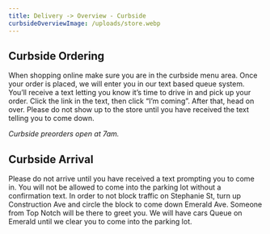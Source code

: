 ```yaml
---
title: Delivery -> Overview - Curbside
curbsideOverviewImage: /uploads/store.webp
---
```

## Curbside Ordering

When shopping online make sure you are in the curbside menu area. Once your order is placed, we will enter you in our text based queue system. You’ll receive a text letting you know it’s time to drive in and pick up your order. Click the link in the text, then click “I’m coming”. After that, head on over. Please do not show up to the store until you have received the text telling you to come down.

*Curbside preorders open at 7am.*

## Curbside Arrival

Please do not arrive until you have received a text prompting you to come in. You will not be allowed to come into the parking lot without a confirmation text. In order to not block traffic on Stephanie St, turn up Construction Ave and circle the block to come down Emerald Ave. Someone from Top Notch will be there to greet you. We will have cars Queue on Emerald until we clear you to come into the parking lot.